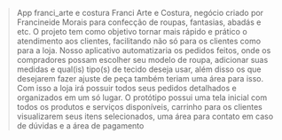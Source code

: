 > App franci_arte e costura
Franci Arte e Costura, negócio criado por Francineide Morais para 
confecção de roupas, fantasias, abadás e etc.
O projeto tem como objetivo tornar mais rápido e prático o atendimento 
aos clientes, facilitando não só para os clientes como para a loja. Nosso 
aplicativo automatizaria os pedidos feitos, onde os compradores possam 
escolher seu modelo de roupa, adicionar suas medidas e qual(is) tipo(s) de 
tecido deseja usar, além disso os que desejarem fazer ajuste de peça também 
teriam uma área para isso. Com isso a loja irá possuir todos seus pedidos 
detalhados e organizados em um só lugar.
O protótipo possui uma tela inicial com todos os produtos e serviços 
disponíveis, carrinho para os clientes visualizarem seus itens selecionados, 
uma área para contato em caso de dúvidas e a área de pagamento
